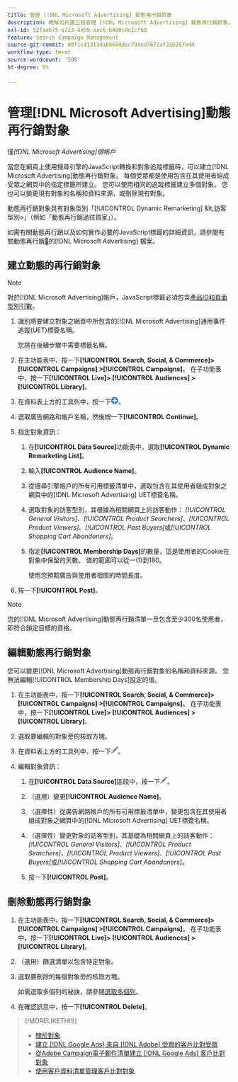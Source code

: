 ```yaml
---
title: 管理 [!DNL Microsoft Advertising] 動態再行銷對象
description: 瞭解如何建立和管理 [!DNL Microsoft Advertising] 動態再行銷對象。
exl-id: 52faab75-e723-4e59-aac6-b4d0c4c1cf60
feature: Search Campaign Management
source-git-commit: d0f1c413134a0868ddec79ded7672af316267edd
workflow-type: tm+mt
source-wordcount: '508'
ht-degree: 0%

---
```


# 管理[!DNL Microsoft Advertising]動態再行銷對象

僅&#x200B;*[!DNL Microsoft Advertising]個帳戶*

當您在網頁上使用搜尋引擎的JavaScript轉換和對象追蹤標籤時，可以建立[!DNL Microsoft Advertising]動態再行銷對象。 每個受眾都是使用包含在其使用者組成受眾之網頁中的指定標籤所建立。 您可以使用相同的追蹤標籤建立多個對象。 您也可以變更現有對象的名稱和資料來源，或刪除現有對象。

動態再行銷對象具有對象型別「[!UICONTROL Dynamic Remarketing] \&lt;訪客型別\>」（例如「動態再行銷過往買家」）。

如需有關動態再行銷以及如何實作必要的JavaScript標籤的詳細資訊，請參閱有關動態再行銷[&#128279;](https://help.ads.microsoft.com/#apex/ads/en/56910)的[!DNL Microsoft Advertising] 檔案。

## 建立動態的再行銷對象

>[!NOTE]
>
>對於[!DNL Microsoft Advertising]帳戶，JavaScript標籤必須包含[產品ID和頁面型別引數](https://help.ads.microsoft.com/#apex/ads/en/56910/1/#exp85)。

1. 識別將要建立對象之網頁中所包含的[!DNL Microsoft Advertising]通用事件追蹤(UET)標簽名稱。

   您將在後續步驟中需要標籤名稱。

1. 在主功能表中，按一下&#x200B;**[!UICONTROL Search, Social, & Commerce]> [!UICONTROL Campaigns] >[!UICONTROL Campaigns]**。 在子功能表中，按一下&#x200B;**[!UICONTROL Live]> [!UICONTROL Audiences] >[!UICONTROL Library]**。

1. 在資料表上方的工具列中，按一下![建立](/help/search-social-commerce/assets/add.png "建立")。

1. 選取廣告網路和帳戶名稱，然後按一下&#x200B;**[!UICONTROL Continue]**。

1. 指定對象資訊：

   1. 在&#x200B;**[!UICONTROL Data Source]**&#x200B;功能表中，選取&#x200B;**[!UICONTROL Dynamic Remarketing List]**。

   1. 輸入&#x200B;**[!UICONTROL Audience Name]**。

   1. 從搜尋引擎帳戶的所有可用標籤清單中，選取包含在其使用者組成對象之網頁中的[!DNL Microsoft Advertising] UET標簽名稱。

   1. 選取對象的訪客型別，其根據為相關網頁上的訪客動作： *[!UICONTROL General Visitors]*、*[!UICONTROL Product Searchers]*、*[!UICONTROL Product Viewers]*、*[!UICONTROL Past Buyers]*&#x200B;或&#x200B;*[!UICONTROL Shopping Cart Abandoners]*。

   1. 指定&#x200B;**[!UICONTROL Membership Days]**&#x200B;的數量，這是使用者的Cookie在對象中保留的天數。 值的範圍可以從一(1)到180。

      使用您預期廣告與使用者相關的時間長度。

1. 按一下&#x200B;**[!UICONTROL Post]**。

>[!NOTE]
>
>您的[!DNL Microsoft Advertising]動態再行銷清單一旦包含至少300名使用者，即符合鎖定目標的資格。

## 編輯動態再行銷對象

您可以變更[!DNL Microsoft Advertising]動態再行銷對象的名稱和資料來源。 您無法編輯[!UICONTROL Membership Days]設定的值。

1. 在主功能表中，按一下&#x200B;**[!UICONTROL Search, Social, & Commerce]> [!UICONTROL Campaigns] >[!UICONTROL Campaigns]**。 在子功能表中，按一下&#x200B;**[!UICONTROL Live]> [!UICONTROL Audiences] >[!UICONTROL Library]**。

1. 選取要編輯的對象旁的核取方塊。

1. 在資料表上方的工具列中，按一下![編輯](/help/search-social-commerce/assets/edit.png "編輯")。

1. 編輯對象資訊：

   1. 在&#x200B;**[!UICONTROL Data Source]**&#x200B;區段中，按一下![編輯](/help/search-social-commerce/assets/edit.png "編輯")。

   1. （選用）變更&#x200B;**[!UICONTROL Audience Name]**。

   1. （選擇性）從廣告網路帳戶的所有可用標籤清單中，變更包含在其使用者組成對象之網頁中的[!DNL Microsoft Advertising] UET標簽名稱。

   1. （選擇性）變更對象的訪客型別，其基礎為相關網頁上的訪客動作： *[!UICONTROL General Visitors]*、*[!UICONTROL Product Searchers]*、*[!UICONTROL Product Viewers]*、*[!UICONTROL Past Buyers]*&#x200B;或&#x200B;*[!UICONTROL Shopping Cart Abandoners]*。

   1. 按一下&#x200B;**[!UICONTROL Post]**。

## 刪除動態再行銷對象

1. 在主功能表中，按一下&#x200B;**[!UICONTROL Search, Social, & Commerce]> [!UICONTROL Campaigns] >[!UICONTROL Campaigns]**。 在子功能表中，按一下&#x200B;**[!UICONTROL Live]> [!UICONTROL Audiences] >[!UICONTROL Library]**。

1. （選用）篩選清單以包含特定對象。

1. 選取要刪除的每個對象旁的核取方塊。

   如需選取多個列的秘訣，請參閱[選取多個列](/help/search-social-commerce/common-tasks/navigation-editing-selection/multiple-rows-select.md)。

1. 在確認訊息中，按一下&#x200B;**[!UICONTROL Delete]**。

>[!MORELIKETHIS]
>
>* [關於對象](audience-about.md)
>* [建立 [!DNL Google Ads] 來自 [!DNL Adobe] 受眾的客戶比對受眾](google-audience-from-adobe-audience.md)
>* [從Adobe Campaign電子郵件清單建立 [!DNL Google Ads] 客戶比對對象](google-audience-from-campaign-email-list.md)
>* [使用客戶資料清單管理客戶比對對象](audience-from-customer-data-list.md)
